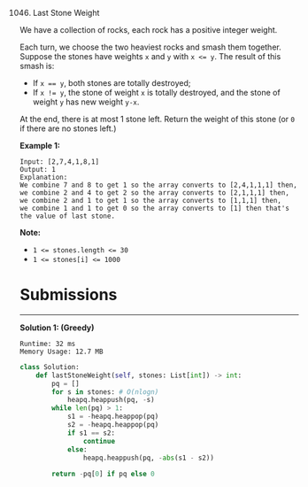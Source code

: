 1046. Last Stone Weight


We have a collection of rocks, each rock has a positive integer weight.

Each turn, we choose the two heaviest rocks and smash them together.  Suppose the stones have weights `x` and `y` with `x <= y`.  The result of this smash is:

* If `x == y`, both stones are totally destroyed;
* If `x != y`, the stone of weight `x` is totally destroyed, and the stone of weight `y` has new weight `y-x`.

At the end, there is at most 1 stone left.  Return the weight of this stone (or `0` if there are no stones left.)

 

**Example 1:**
```
Input: [2,7,4,1,8,1]
Output: 1
Explanation: 
We combine 7 and 8 to get 1 so the array converts to [2,4,1,1,1] then,
we combine 2 and 4 to get 2 so the array converts to [2,1,1,1] then,
we combine 2 and 1 to get 1 so the array converts to [1,1,1] then,
we combine 1 and 1 to get 0 so the array converts to [1] then that's the value of last stone.
```

**Note:**

* `1 <= stones.length <= 30`
* `1 <= stones[i] <= 1000`

# Submissions
---
**Solution 1: (Greedy)**
```
Runtime: 32 ms
Memory Usage: 12.7 MB
```
```python
class Solution:
    def lastStoneWeight(self, stones: List[int]) -> int:
        pq = []
        for s in stones: # O(nlogn)
            heapq.heappush(pq, -s)
        while len(pq) > 1:
            s1 = -heapq.heappop(pq)
            s2 = -heapq.heappop(pq)
            if s1 == s2:
                continue
            else:
                heapq.heappush(pq, -abs(s1 - s2))
                
        return -pq[0] if pq else 0
```